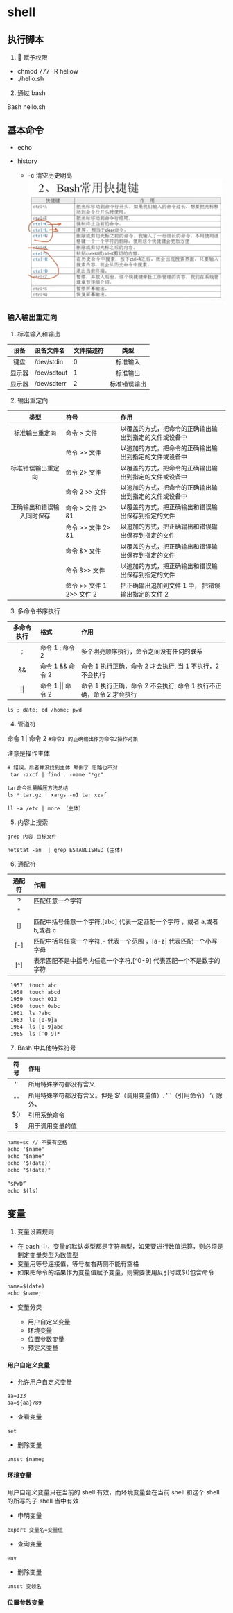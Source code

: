 # shell

## 执行脚本

1.  赋予权限

- chmod 777 -R hellow
- ./hello.sh

2. 通过 bash

Bash hello.sh

## 基本命令

- echo

* history

  - -c 清空历史明亮
    ![](../../img/QQ20181101-211536@2x.png)

### 输入输出重定向

1. 标准输入和输出

|  设备  | 设备文件名  | 文件描述符 |     类型     |
| :----: | :---------- | :--------- | :----------: |
|  键盘  | /dev/stdin  | 0          |   标准输入   |
| 显示器 | /dev/sdtout | 1          |   标准输出   |
| 显示器 | /dev/sdterr | 2          | 标准错误输出 |

2. 输出重定向

|            类型            | 符号                      | 作用                                                   |
| :------------------------: | :------------------------ | :----------------------------------------------------- |
|       标准输出重定向       | 命令 > 文件               | 以覆盖的方式，把命令的正确输出输出到指定的文件或设备中 |
|                            | 命令 >> 文件              | 以追加的方式，把命令的正确输出输出到指定的文件或设备中 |
|     标准错误输出重定向     | 命令 2> 文件              | 以覆盖的方式，把命令的正确输出输出到指定的文件或设备中 |
|                            | 命令 2 >> 文件            | 以追加的方式，把命令的正确输出输出到指定的文件或设备中 |
| 正确输出和错误输入同时保存 | 命令 > 文件 2> &1         | 以覆盖的方式，把正确输出和错误输出保存到指定的文件     |
|                            | 命令 >> 文件 2> &1        | 以追加的方式，把正确输出和错误输出保存到指定的文件     |
|                            | 命令 &> 文件              | 以覆盖的方式，把正确输出和错误输出保存到指定的文件     |
|                            | 命令 &>> 文件             | 以追加的方式，把正确输出和错误输出保存到指定的文件     |
|                            | 命令 >> 文件 1 2>> 文件 2 | 把正确输出追加到文件 1 中， 把错误输出指定的文件 2     |

3. 多命令书序执行

| 多命令执行 | 格式               | 作用                                                                 |
| :--------: | :----------------- | :------------------------------------------------------------------- |
|     ;      | 命令 1 ; 命令 2    | 多个明亮顺序执行，命令之间没有任何的联系                             |
|     &&     | 命令 1 && 命令 2   | 命令 1 执行正确，命令 2 才会执行, 当 1 不执行，2 不会执行            |
|    \|\|    | 命令 1 \|\| 命令 2 | 命令 1 执行正确，命令 2 不会执行, 命令 1 执行不正确，命令 2 才会执行 |

```
ls ; date; cd /home; pwd
```

4. 管道符

命令 1 | 命令 2
`#命令1 的正确输出作为命令2操作对象`

注意是操作主体

```
# 错误，后者并没找到主体 颠倒了 思路也不对
 tar -zxcf | find . -name "*gz"
```

```
tar命令批量解压方法总结
ls *.tar.gz | xargs -n1 tar xzvf
```

```
ll -a /etc | more （主体）
```

5. 内容上搜索

`grep 内容 目标文件`

```
netstat -an  | grep ESTABLISHED (主体)
```

6. 通配符

| 通配符 | 作用                                                                     |
| :----: | :----------------------------------------------------------------------- |
|   ？   | 匹配任意一个字符                                                         |
|   \*   |                                                                          |
|   []   | 匹配中括号任意一个字符,[abc] 代表一定匹配一个字符 ，或者 a,或者 b,或者 c |
|  [-]   | 匹配中括号任意一个字符,- 代表一个范围 ，[a-z] 代表匹配一个小写字母       |
|  [^]   | 表示匹配不是中括号内任意一个字符,[^0-9] 代表匹配一个不是数字的字符       |

```
 1957  touch abc
 1958  touch abcd
 1959  touch 012
 1960  touch 0abc
 1961  ls ?abc
 1963  ls [0-9]a
 1964  ls [0-9]abc
 1965  ls [^0-9]*
```

7. Bash 中其他特殊符号

| 符号 | 作用                                                                      |
| :--: | :------------------------------------------------------------------------ |
|  ‘’  | 所用特殊字符都没有含义                                                    |
|  ""  | 所用特殊字符都没有含义。但是‘$’（调用变量值）. '`'（引用命令） ‘\’ 除外， |
| $()  | 引用系统命令                                                              |
|  $   | 用于调用变量的值                                                          |

```
name=sc // 不要有空格
echo '$name'
echo "$name"
echo '$(date)'
echo "$(date)"

“$PWD”
echo $(ls)
```

## 变量

1. 变量设置规则

- 在 bash 中，变量的默认类型都是字符串型，如果要进行数值运算，则必须是制定变量类型为数值型
- 变量用等号连接值，等号左右两侧不能有空格
- 如果把命令的结果作为变量值赋予变量，则需要使用反引号或$()包含命令

```
name=$(date)
echo $name;
```

- 变量分类

  - 用户自定义变量

  * 环境变量
  * 位置参数变量
  * 预定义变量

#### 用户自定义变量

- 允许用户自定义变量

```
aa=123
aa=${aa}789
```

- 查看变量

`set`

- 删除变量

`unset $name;`

#### 环境变量

用户自定义变量只在当前的 shell 有效，而环境变量会在当前 shell 和这个 shell 的所写的子 shell 当中有效

- 申明变量

`export 变量名=变量值`

- 查询变量

`env`

- 删除变量

`unset 变领名`

#### 位置参数变量
